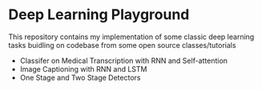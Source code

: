 # Deep Learning Playground

This repository contains my implementation of some classic deep learning tasks buidling on codebase from some open source classes/tutorials

- Classifer on Medical Transcription with RNN and Self-attention
- Image Captioning with RNN and LSTM
- One Stage and Two Stage Detectors
